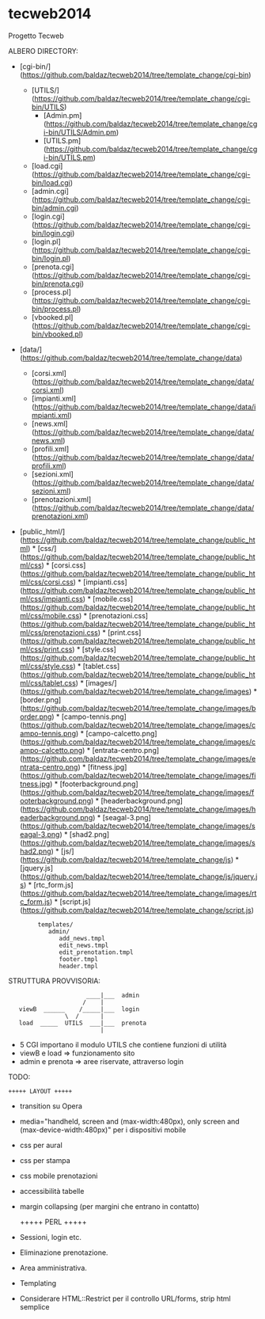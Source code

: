 tecweb2014
==========

Progetto Tecweb

ALBERO DIRECTORY:

* [cgi-bin/] (https://github.com/baldaz/tecweb2014/tree/template_change/cgi-bin)
	* [UTILS/] (https://github.com/baldaz/tecweb2014/tree/template_change/cgi-bin/UTILS)
		* [Admin.pm] (https://github.com/baldaz/tecweb2014/tree/template_change/cgi-bin/UTILS/Admin.pm)
        * [UTILS.pm] (https://github.com/baldaz/tecweb2014/tree/template_change/cgi-bin/UTILS.pm)
	* [load.cgi] (https://github.com/baldaz/tecweb2014/tree/template_change/cgi-bin/load.cgi)
	* [admin.cgi] (https://github.com/baldaz/tecweb2014/tree/template_change/cgi-bin/admin.cgi)
	* [login.cgi] (https://github.com/baldaz/tecweb2014/tree/template_change/cgi-bin/login.cgi)
	* [login.pl] (https://github.com/baldaz/tecweb2014/tree/template_change/cgi-bin/login.pl)
	* [prenota.cgi] (https://github.com/baldaz/tecweb2014/tree/template_change/cgi-bin/prenota.cgi)
	* [process.pl] (https://github.com/baldaz/tecweb2014/tree/template_change/cgi-bin/process.pl)
	* [vbooked.pl] (https://github.com/baldaz/tecweb2014/tree/template_change/cgi-bin/vbooked.pl)
* [data/] (https://github.com/baldaz/tecweb2014/tree/template_change/data)
     * [corsi.xml] (https://github.com/baldaz/tecweb2014/tree/template_change/data/corsi.xml) 
     * [impianti.xml] (https://github.com/baldaz/tecweb2014/tree/template_change/data/impianti.xml)
     * [news.xml] (https://github.com/baldaz/tecweb2014/tree/template_change/data/news.xml)	
     * [profili.xml] (https://github.com/baldaz/tecweb2014/tree/template_change/data/profili.xml)
     * [sezioni.xml] (https://github.com/baldaz/tecweb2014/tree/template_change/data/sezioni.xml)
     * [prenotazioni.xml] (https://github.com/baldaz/tecweb2014/tree/template_change/data/prenotazioni.xml)
* [public_html/] (https://github.com/baldaz/tecweb2014/tree/template_change/public_html)
  	    * [css/] (https://github.com/baldaz/tecweb2014/tree/template_change/public_html/css)
	        * [corsi.css] (https://github.com/baldaz/tecweb2014/tree/template_change/public_html/css/corsi.css)
		* [impianti.css] (https://github.com/baldaz/tecweb2014/tree/template_change/public_html/css/impianti.css)
		* [mobile.css] (https://github.com/baldaz/tecweb2014/tree/template_change/public_html/css/mobile.css)
		* [prenotazioni.css] (https://github.com/baldaz/tecweb2014/tree/template_change/public_html/css/prenotazioni.css)
		* [print.css] (https://github.com/baldaz/tecweb2014/tree/template_change/public_html/css/print.css)
		* [style.css] (https://github.com/baldaz/tecweb2014/tree/template_change/public_html/css/style.css)
		* [tablet.css] (https://github.com/baldaz/tecweb2014/tree/template_change/public_html/css/tablet.css)
	    * [images/] (https://github.com/baldaz/tecweb2014/tree/template_change/images)
		   * [border.png] (https://github.com/baldaz/tecweb2014/tree/template_change/images/border.png)
		   * [campo-tennis.png] (https://github.com/baldaz/tecweb2014/tree/template_change/images/campo-tennis.png)
		   * [campo-calcetto.png] (https://github.com/baldaz/tecweb2014/tree/template_change/images/campo-calcetto.png)
		   * [entrata-centro.png] (https://github.com/baldaz/tecweb2014/tree/template_change/images/entrata-centro.png)
		   * [fitness.jpg] (https://github.com/baldaz/tecweb2014/tree/template_change/images/fitness.jpg)
		   * [footerbackground.png] (https://github.com/baldaz/tecweb2014/tree/template_change/images/footerbackground.png)
		   * [headerbackground.png] (https://github.com/baldaz/tecweb2014/tree/template_change/images/headerbackground.png)
		   * [seagal-3.png] (https://github.com/baldaz/tecweb2014/tree/template_change/images/seagal-3.png)
		   * [shad2.png] (https://github.com/baldaz/tecweb2014/tree/template_change/images/shad2.png)
	    * [js/] (https://github.com/baldaz/tecweb2014/tree/template_change/js)
	       * [jquery.js] (https://github.com/baldaz/tecweb2014/tree/template_change/js/jquery.js)
	       * [rtc_form.js] (https://github.com/baldaz/tecweb2014/tree/template_change/images/rtc_form.js)
	       * [script.js] (https://github.com/baldaz/tecweb2014/tree/template_change/script.js)

	       templates/
			  admin/
				 add_news.tmpl
				 edit_news.tmpl
				 edit_prenotation.tmpl
				 footer.tmpl
				 header.tmpl       

STRUTTURA PROVVISORIA:
    
                          ____|___  admin
                         /    |
       viewB  ______    /_____|___  login 
                    \  /      |
       load  _____  UTILS  ___|___  prenota
                              |
           
- 5 CGI importano il modulo UTILS che contiene funzioni di utilità
- viewB e load => funzionamento sito
- admin e prenota => aree riservate, attraverso login

TODO:

	+++++ LAYOUT +++++

- transition su Opera
- media="handheld, screen and (max-width:480px), only screen and (max-device-width:480px)" per i dispositivi mobile
- css per aural
- css per stampa
- css mobile prenotazioni
- accessibilità tabelle
- margin collapsing (per margini che entrano in contatto)

  	+++++ PERL +++++

- Sessioni, login etc.
- Eliminazione prenotazione.
- Area amministrativa.
- Templating
- Considerare HTML::Restrict per il controllo URL/forms, strip html semplice